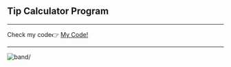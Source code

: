 <h2> Tip Calculator Program</h2>
<hr>
<span>Check my code👉 <span><a href='https://replit.com/@AhmetAydin3/day02?v=1'>My Code!</a>
<hr>
<img src='tip_calculator.gif' alt=band/>
